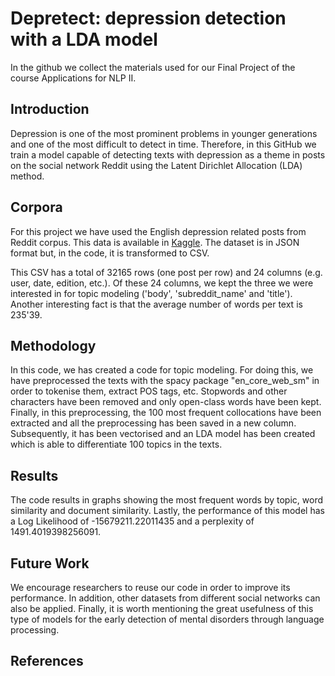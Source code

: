 # Depretect: depression detection with a LDA model

In the github we collect the materials used for our Final Project of the course Applications for NLP II.

## Introduction 

Depression is one of the most prominent problems in younger generations and one of the most difficult to detect in time. Therefore, in this GitHub we train a model capable of detecting texts with depression as a theme in posts on the social network Reddit using the Latent Dirichlet Allocation (LDA) method.

## Corpora

For this project we have used the English depression related posts from Reddit corpus. This data is available in [Kaggle](https://www.kaggle.com/datasets/luizfmatos/reddit-english-depression-related-submissions?resource=download).
The dataset is in JSON format but, in the code, it is transformed to CSV. 

This CSV has a total of 32165 rows (one post per row) and 24 columns (e.g. user, date, edition, etc.). Of these 24 columns, we kept the three we were interested in for topic modeling ('body', 'subreddit_name' and 'title'). 
Another interesting fact is that the average number of words per text is 235'39.

## Methodology

In this code, we has created a code for topic modeling. For doing this, we have preprocessed the texts with the spacy package "en_core_web_sm" in order to tokenise them, extract POS tags, etc. Stopwords and other characters have been removed and only open-class words have been kept. 
Finally, in this preprocessing, the 100 most frequent collocations have been extracted and all the preprocessing has been saved in a new column. Subsequently, it has been vectorised and an LDA model has been created which is able to differentiate 100 topics in the texts. 

## Results 

The code results in graphs showing the most frequent words by topic, word similarity and document similarity. Lastly, the performance of this model has a Log Likelihood of -15679211.22011435 and a perplexity of 1491.4019398256091.

## Future Work

We encourage researchers to reuse our code in order to improve its performance. In addition, other datasets from different social networks can also be applied. Finally, it is worth mentioning the great usefulness of this type of models for the early detection of mental disorders through language processing. 

## References
